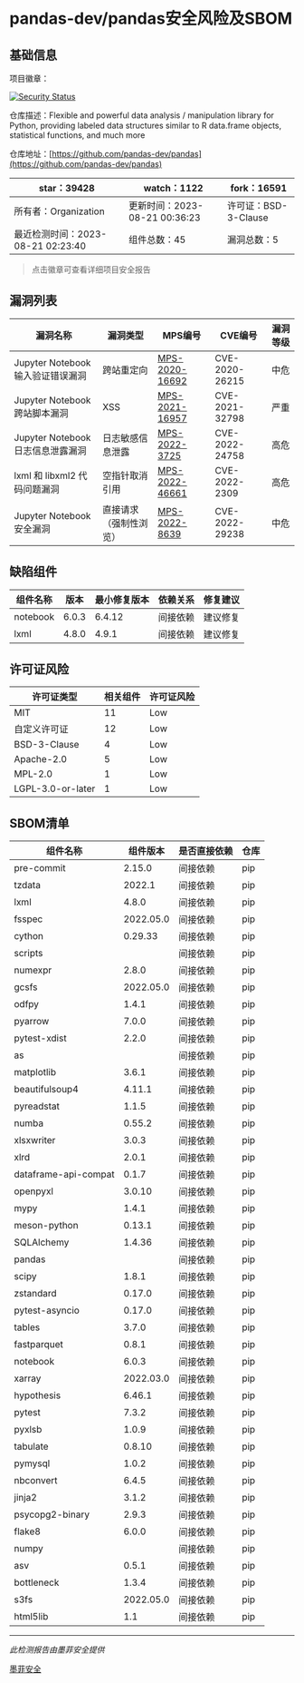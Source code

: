 # pandas-dev/pandas安全风险及SBOM

## 基础信息

项目徽章：

[![Security Status](https://www.murphysec.com/platform3/v31/badge/1693327830769491968.svg)](https://www.murphysec.com/console/report/1693327830450724864/1693327830769491968)

仓库描述：Flexible and powerful data analysis / manipulation library for Python, providing labeled data structures similar to R data.frame objects, statistical functions, and much more

仓库地址：[https://github.com/pandas-dev/pandas](https://github.com/pandas-dev/pandas)

| star：39428 | watch：1122 | fork：16591 |
| ----------- | -------------- | ------------ |
| 所有者：Organization | 更新时间：2023-08-21 00:36:23 | 许可证：BSD-3-Clause |
| 最近检测时间：2023-08-21 02:23:40 | 组件总数：45 | 漏洞总数：5 |

> 点击徽章可查看详细项目安全报告



## 漏洞列表

| 漏洞名称 | 漏洞类型 | MPS编号 | CVE编号 | 漏洞等级 |
| ------- | ------ | ------- | ------ | ----- |
|Jupyter Notebook 输入验证错误漏洞|跨站重定向|[MPS-2020-16692](https://www.oscs1024.com/hd/MPS-2020-16692)|CVE-2020-26215|中危|
|Jupyter Notebook 跨站脚本漏洞|XSS|[MPS-2021-16957](https://www.oscs1024.com/hd/MPS-2021-16957)|CVE-2021-32798|严重|
|Jupyter Notebook 日志信息泄露漏洞|日志敏感信息泄露|[MPS-2022-3725](https://www.oscs1024.com/hd/MPS-2022-3725)|CVE-2022-24758|高危|
|lxml 和 libxml2 代码问题漏洞|空指针取消引用|[MPS-2022-46661](https://www.oscs1024.com/hd/MPS-2022-46661)|CVE-2022-2309|高危|
|Jupyter Notebook 安全漏洞|直接请求（强制性浏览）|[MPS-2022-8639](https://www.oscs1024.com/hd/MPS-2022-8639)|CVE-2022-29238|中危|




## 缺陷组件

| 组件名称 | 版本 | 最小修复版本 | 依赖关系 | 修复建议 |
| -------- | ---- | ------------ | -------- | -------- |
|notebook|6.0.3|6.4.12|间接依赖|建议修复|C:1|H:1|M:2|L:0|
|lxml|4.8.0|4.9.1|间接依赖|建议修复|C:0|H:1|M:0|L:0|




## 许可证风险

| 许可证类型 | 相关组件 | 许可证风险 |
| ---------- | -------- | ---------- |
|MIT|11|Low|
|自定义许可证|12|Low|
|BSD-3-Clause|4|Low|
|Apache-2.0|5|Low|
|MPL-2.0|1|Low|
|LGPL-3.0-or-later|1|Low|




## SBOM清单

| 组件名称 | 组件版本 | 是否直接依赖 | 仓库 |
| -------- | -------- | ------------ | ---- |
|pre-commit|2.15.0|间接依赖|pip|
|tzdata|2022.1|间接依赖|pip|
|lxml|4.8.0|间接依赖|pip|
|fsspec|2022.05.0|间接依赖|pip|
|cython|0.29.33|间接依赖|pip|
|scripts||间接依赖|pip|
|numexpr|2.8.0|间接依赖|pip|
|gcsfs|2022.05.0|间接依赖|pip|
|odfpy|1.4.1|间接依赖|pip|
|pyarrow|7.0.0|间接依赖|pip|
|pytest-xdist|2.2.0|间接依赖|pip|
|as||间接依赖|pip|
|matplotlib|3.6.1|间接依赖|pip|
|beautifulsoup4|4.11.1|间接依赖|pip|
|pyreadstat|1.1.5|间接依赖|pip|
|numba|0.55.2|间接依赖|pip|
|xlsxwriter|3.0.3|间接依赖|pip|
|xlrd|2.0.1|间接依赖|pip|
|dataframe-api-compat|0.1.7|间接依赖|pip|
|openpyxl|3.0.10|间接依赖|pip|
|mypy|1.4.1|间接依赖|pip|
|meson-python|0.13.1|间接依赖|pip|
|SQLAlchemy|1.4.36|间接依赖|pip|
|pandas||间接依赖|pip|
|scipy|1.8.1|间接依赖|pip|
|zstandard|0.17.0|间接依赖|pip|
|pytest-asyncio|0.17.0|间接依赖|pip|
|tables|3.7.0|间接依赖|pip|
|fastparquet|0.8.1|间接依赖|pip|
|notebook|6.0.3|间接依赖|pip|
|xarray|2022.03.0|间接依赖|pip|
|hypothesis|6.46.1|间接依赖|pip|
|pytest|7.3.2|间接依赖|pip|
|pyxlsb|1.0.9|间接依赖|pip|
|tabulate|0.8.10|间接依赖|pip|
|pymysql|1.0.2|间接依赖|pip|
|nbconvert|6.4.5|间接依赖|pip|
|jinja2|3.1.2|间接依赖|pip|
|psycopg2-binary|2.9.3|间接依赖|pip|
|flake8|6.0.0|间接依赖|pip|
|numpy||间接依赖|pip|
|asv|0.5.1|间接依赖|pip|
|bottleneck|1.3.4|间接依赖|pip|
|s3fs|2022.05.0|间接依赖|pip|
|html5lib|1.1|间接依赖|pip|


------

*此检测报告由墨菲安全提供*

[墨菲安全](www.murphysec.com)